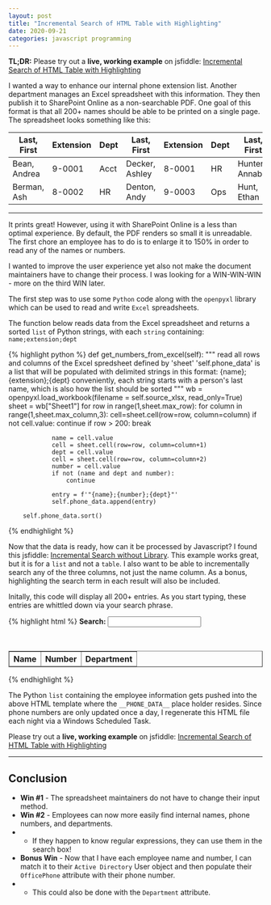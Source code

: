 ```yaml
---
layout: post
title: "Incremental Search of HTML Table with Highlighting"
date: 2020-09-21
categories: javascript programming
---
```


**TL;DR:** Please try out a **live, working example** on jsfiddle: [Incremental Search of HTML Table with Highlighting](https://jsfiddle.net/jftuga/L3oxtsz2/19/)

I wanted a way to enhance our internal phone extension list.  Another department manages an Excel spreadsheet with this information. They then publish it to SharePoint Online as a non-searchable PDF.  One goal of this format is that all 200+ names should be able to be printed on a single page. The spreadsheet looks something like this:

Last, First | Extension | Dept | Last, First | Extension | Dept | Last, First | Extension | Dept 
------------|-----------|------|-------------|-----------|------|-------------|-----------|-----
Bean, Andrea | 9-0001 | Acct | Decker, Ashley | 8-0001 | HR  | Hunter, Annabel | 9-0002 | Acct
Berman, Ash  | 8-0002 | HR   | Denton, Andy   | 9-0003 | Ops | Hunt, Ethan     | 8-0003 | Ops

___


It prints great!  However, using it with SharePoint Online is a less than optimal experience.  By default, the PDF renders so small it is unreadable.  The first chore an employee has to do is to enlarge it to 150% in order to read any of the names or numbers.

I wanted to improve the user experience yet also not make the document maintainers have to change their process.  I was looking for a WIN-WIN-WIN - more on the third WIN later.

The first step was to use some `Python` code along with the `openpyxl` library which can be used to read and write `Excel` spreadsheets.

The function below reads data from the Excel spreadsheet and returns a sorted `list` of Python strings, with each `string` containing: `name;extension;dept`

{% highlight python %}
    def get_numbers_from_excel(self):
        """ read all rows and columns of the Excel spredsheet defined by 'sheet'
            'self.phone_data' is a list that will be populated with delimited strings
            in this format: {name};{extension};{dept}
            conveniently, each string starts with a person's last name, which is also
            how the list should be sorted
        """
        wb = openpyxl.load_workbook(filename = self.source_xlsx, read_only=True)
        sheet = wb["Sheet1"]
        for row in range(1,sheet.max_row):
            for column in range(1,sheet.max_column,3):
                cell=sheet.cell(row=row, column=column)
                if not cell.value:
                    continue
                if row > 200:
                    break

                name = cell.value
                cell = sheet.cell(row=row, column=column+1)
                dept = cell.value
                cell = sheet.cell(row=row, column=column+2)
                number = cell.value
                if not (name and dept and number):
                    continue

                entry = f'"{name};{number};{dept}"'
                self.phone_data.append(entry)

        self.phone_data.sort()
{% endhighlight %}

Now that the data is ready, how can it be processed by Javascript?  I found this jsfiddle: [Incremental Search without Library](https://jsfiddle.net/bc_rikko/67ovedcm/).  This example works great, but it is
for a `list` and not a `table`. I also want to be able to incrementally search any of the three columns, not just the name column. As a bonus, highlighting the search term in each result will also be included.

Initally, this code will display all 200+ entries.  As you start typing, these entries are whittled down via your search phrase.

{% highlight html %}
<b>Search:</b> <input type='text' id="keyword">
<ul id="list"></ul><br />
<TABLE id="dataTable" border="1" cellspacing="3" cellpadding="3">
<THEAD><TH>Name</TH><TH>Number</TH><TH>Department</TH></THEAD></TABLE>

<script type="text/javascript">//<![CDATA[
var data = [ __PHONE_DATA__ ]

function clearTable(table) {
    for(var i = table.rows.length - 1; i > 0; i--) {
      table.deleteRow(i);
    }
}

function buildCell(row, entry, searchQuery) {
  var cell = row.insertCell(-1);
  highlight = new RegExp(searchQuery ,"i");

  if(searchQuery) {
    cell.innerHTML = entry.replace(highlight, "<mark>" + "$&" + "</mark>");
  } else {
    cell.appendChild(document.createTextNode(entry));
  }
}

function buildTable(tableID, data, searchQuery) {
    var table = document.getElementById(tableID);
    clearTable(table)
    for(i=0; i < data.length; i++) {
        var row = table.insertRow(-1);
        slots = data[i].split(";");
        for(j=0; j<3; j++) {
          buildCell(row,slots[j],searchQuery);
        }
    }
}

buildTable("dataTable", data, "")

var keyupStack = [];
var keyword = document.getElementById('keyword');
keyword.addEventListener('keyup', function () {
    keyupStack.push(1);
    
    setTimeout(function () {
      keyupStack.pop();
      if (keyupStack.length === 0) {
        var buf = '.*?' + this.value.replace(/(.)/g, "$1");
        var reg = new RegExp(buf,'i');

        var filteredLists = data.filter(function (d) {
          return reg.test(d);
        });

        buildTable("dataTable",filteredLists,this.value); 
      }
    }.bind(this), 300);
});
//]]></script>
{% endhighlight %}

The Python `list` containing the employee information gets pushed into the above HTML template where the `__PHONE_DATA__` place holder resides.  Since phone numbers are only updated once a day, I regenerate this HTML file each night via a Windows Scheduled Task.

Please try out a **live, working example** on jsfiddle: [Incremental Search of HTML Table with Highlighting](https://jsfiddle.net/jftuga/L3oxtsz2/19/)

___

##  Conclusion

* **Win #1** - The spreadsheet maintainers do not have to change their input method.
* **Win #2** - Employees can now more easily find internal names, phone numbers, and departments.
* * If they happen to know regular expressions, they can use them in the search box!
* **Bonus Win** - Now that I have each employee name and number, I can match it to their `Active Directory` User object and then populate their `OfficePhone` attribute with their phone number.
* * This could also be done with the `Department` attribute.
